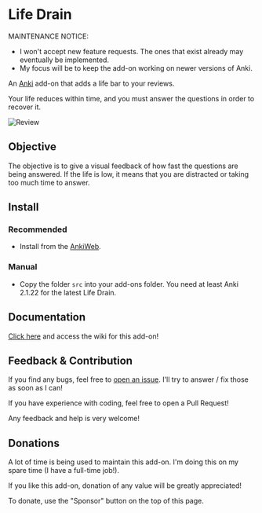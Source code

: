 # Life Drain

MAINTENANCE NOTICE:

- I won't accept new feature requests. The ones that exist already may eventually be implemented.
- My focus will be to keep the add-on working on newer versions of Anki.

An [Anki](https://apps.ankiweb.net/) add-on that adds a life bar to your reviews.

Your life reduces within time, and you must answer the questions in order to recover it.

![Review](images/review_screen.png)

## Objective

The objective is to give a visual feedback of how fast the questions are being answered.
If the life is low, it means that you are distracted or taking too much time to answer.

## Install
### Recommended

- Install from the [AnkiWeb](https://ankiweb.net/shared/info/715575551).

### Manual

- Copy the folder `src` into your add-ons folder. You need at least Anki 2.1.22 for the latest Life Drain.

## Documentation

[Click here](https://github.com/Yutsuten/anki-lifedrain/wiki) and access the wiki for this add-on!

## Feedback & Contribution

If you find any bugs, feel free to [open an issue](https://github.com/Yutsuten/anki-lifedrain/issues). I'll try to answer / fix those as soon as I can!

If you have experience with coding, feel free to open a Pull Request!

Any feedback and help is very welcome!

## Donations

A lot of time is being used to maintain this add-on.
I'm doing this on my spare time (I have a full-time job!).

If you like this add-on, donation of any value will be greatly appreciated!

To donate, use the "Sponsor" button on the top of this page.
